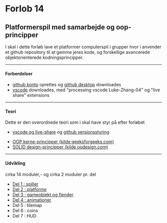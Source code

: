 # Forlob 14
## Platformerspil med samarbejde og oop-principper

I skal i dette forløb lave et platformer computerspil i grupper hvor i anvender et github repository til at gemme jeres kode, og forskellige avancerede objektorienterede kodningsprincipper.

--------------------------------------------------------------------------------

#### Forberdelser

- [github konto](https://github.com/) oprettes og [github desktop](https://desktop.github.com/) downloades
- [vscode](https://code.visualstudio.com/) downloades, med "processing vscode Luke-Zhang-04" og "live share" extensions

---------------------------------------------------------------------------------

#### Teori
Dette er den overordnede teori som i skal have styr på efter forløbet

- [vscode og live-share](teori/pair_programming.md) og [github versionsstyring](teori/github_vejledning.md)
<!-- - [OOP kerne-principper](teori/oop_kerne_principper/oop_kerne_principper.md) og [SOLID design-principper](teori/solid_principper/solid_principper.md)-->
- [OOP kerne-principper (kilde geeksforgeeks.com)](https://www.geeksforgeeks.org/understanding-encapsulation-inheritance-polymorphism-abstraction-in-oops/)
- [SOLID design-principper (kilde oodesign.com)](https://www.oodesign.com/design-principles/)

---------------------------------------------------------------------------------

#### Udvikling
cirka 14 moduler,- og cirka 2 moduler pr. del

- [Del 1 : spiller](udvikling/del1_spilleren.md)
- [Del 2 : platforme](udvikling/del2_platforme.md)
- [Del 3 : gameobjekt og fjender](udvikling/del3_fjender.md)
- [Del 4 : animationer](udvikling/del4_animationer.md)
- Del 5 : tilemap
- Del 6 : coins
- Del 7 : HUD

